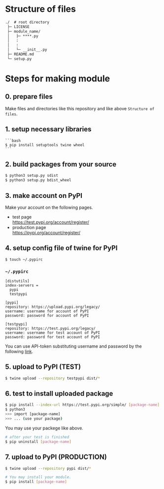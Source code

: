 # Structure of files

```markdown
./  # root directory
 ├─ LICENSE
 ├─ module_name/
 │   ├─ ****.py
 │   :
 │   :
 │   └─ __init__.py
 ├─ README.md
 └─ setup.py
```


# Steps for making module

## 0. prepare files

Make files and directories like this repository and like above `Structure of files`.


## 1. setup necessary libraries

    ```bash
    $ pip install setuptools twine wheel
    ```


## 2. build packages from your source

```bash
$ python3 setup.py sdist
$ python3 setup.py bdist_wheel
```


## 3. make account on PyPI

Make your account on the following pages.

- test page  
https://test.pypi.org/account/register/
- production page  
https://pypi.org/account/register/


## 4. setup config file of twine for PyPI
```bash
$ touch ~/.pypirc
```

### `~/.pypirc`

```config
[distutils]
index-servers =
  pypi
  testpypi

[pypi]
repository: https://upload.pypi.org/legacy/
username: username for account of PyPI
password: password for account of PyPI

[testpypi]
repository: https://test.pypi.org/legacy/
username: username for test account of PyPI
password: password for test account of PyPI
```

You can use API-token substituting username and password by the following [link](https://pypi.org/help/#apitoken).


## 5. upload to PyPI (TEST)

```bash
$ twine upload --repository testpypi dist/*
```


## 6. test to install uploaded package

```bash
$ pip install --index-url https://test.pypi.org/simple/ [package-name]
$ python3
>>> import [package-name]
>>> ... (use your package)
```

You may use your packege like above.

```bash
# after your test is finished
$ pip uninstall [package-name]
```


## 7. upload to PyPI (PRODUCTION)

```bash
$ twine upload --repository pypi dist/*

# You may install your module.
$ pip install [package-name]
```
